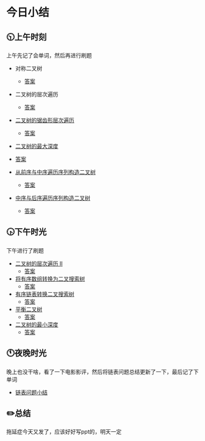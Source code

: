 # 今日小结

## :clock1030:上午时刻

上午先记了会单词，然后再进行刷题

* 对称二叉树

  * [答案](https://github.com/zhou-ning/LeetCode/blob/master/leetCode/isSymmetric.java)
* 二叉树的层次遍历

  * [答案](https://github.com/zhou-ning/LeetCode/blob/master/leetCode/levelOrder.java)
* [二叉树的锯齿形层次遍历](https://leetcode-cn.com/problems/binary-tree-zigzag-level-order-traversal/)
  * [答案](https://github.com/zhou-ning/LeetCode/blob/master/leetCode/zigzagLevelOrder.java)
*  [二叉树的最大深度](https://leetcode-cn.com/problems/maximum-depth-of-binary-tree/)

  * [答案](https://github.com/zhou-ning/LeetCode/blob/master/leetCode/maxDepth.java)
* [从前序与中序遍历序列构造二叉树](https://leetcode-cn.com/problems/construct-binary-tree-from-preorder-and-inorder-traversal/)
  * [答案](https://github.com/zhou-ning/LeetCode/blob/master/leetCode/buildTree.java)
* [中序与后序遍历序列构造二叉树](https://leetcode-cn.com/problems/construct-binary-tree-from-inorder-and-postorder-traversal/)
  * [答案](https://github.com/zhou-ning/LeetCode/blob/master/leetCode/buildTree2.java)




## :clock430:下午时光

下午进行了刷题
* [二叉树的层次遍历 II](https://leetcode-cn.com/problems/binary-tree-level-order-traversal-ii/)
  * [答案](https://github.com/zhou-ning/LeetCode/blob/master/leetCode/levelOrderBottom.java)
* [将有序数组转换为二叉搜索树](https://leetcode-cn.com/problems/convert-sorted-array-to-binary-search-tree/)
  * [答案](https://github.com/zhou-ning/LeetCode/blob/master/leetCode/sortedArrayToBST.java)
* [有序链表转换二叉搜索树](https://leetcode-cn.com/problems/convert-sorted-list-to-binary-search-tree/)
  * [答案](https://github.com/zhou-ning/LeetCode/blob/master/leetCode/sortedListToBST.java)
* [平衡二叉树](https://leetcode-cn.com/problems/balanced-binary-tree/)
  * [答案](https://github.com/zhou-ning/LeetCode/blob/master/leetCode/isBalanced.java)
* [二叉树的最小深度](https://leetcode-cn.com/problems/minimum-depth-of-binary-tree/)
  * [答案](https://github.com/zhou-ning/LeetCode/blob/master/leetCode/minDepth.java)

## :clock11:夜晚时光

晚上也没干啥，看了一下电影影评，然后将链表问题总结更新了一下，最后记了下单词

* [链表问题小结](https://www.cnblogs.com/zhou-ning/articles/13308795.html)

## :pencil2:总结

拖延症今天又发了，应该好好写ppt的，明天一定
